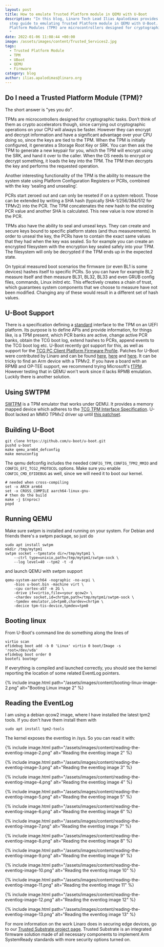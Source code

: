 ```yaml
---
layout: post
title: How to emulate Trusted Platform module in QEMU with U-Boot
description: "In this blog, Linaro Tech Lead Ilias Apalodimas provides a step by
  step guide to emulating Trusted Platform module in QEMU with U-Boot. Trusted
  Platform Modules (TPM) are microcontrollers designed for cryptographic tasks.
  "
date: 2022-01-06 11:08:44 +00:00
image: /assets/images/content/Trusted_Services2.jpg
tags:
  - Trusted Platform Module
  - TPM
  - UBoot
  - QEMU
  - Firmware
category: blog
author: ilias.apalodimas@linaro.org
---
```

## Do I need a Trusted Platform Module (TPM)?

The short answer is "yes you do". 

TPMs are microcontrollers designed for cryptographic tasks.  Don’t think of them as crypto accelerators though, since carrying out cryptographic operations on your CPU will always be faster. However they can encrypt and decrypt information and have a significant advantage over your CPU doing so, since the keys are tied to the TPM.
When the TPM is initially configured, it generates a Storage Root Key or SRK. You can then ask the TPM to generate a new keypair for you, which the TPM will encrypt using the SRK, and hand it over to the caller. When the OS needs to encrypt or decrypt something, it loads the key into the TPM. The TPM then decrypts the key and performs the requested operation. 

Another interesting functionality of the TPM is the ability to measure the system state using Platform Configuration Registers or PCRs, combined with the key ‘sealing and unsealing’.

PCRs start zeroed out and can only be reseted if on a system reboot. Those can be extended by writing a SHA hash (typically SHA-1/256/384/512 for TPMv2) into the PCR.  The TPM concatenates the new hash to the existing PCR value and another SHA is calculated. This new value is now stored in the PCR.

TPMs also have the ability to seal and unseal keys. They can create and secure keys bound to specific platform states (and thus measurements).  In order to unseal the key, the PCRs have to contain the exact same values that they had when the key was sealed. So for example you can create an encrypted filesystem with the encryption key sealed safely into your TPM. The filesystem will only be decrypted if the TPM ends up in the expected state.

On typical measured boot scenarios the firmware (or even BL1 is some devices) hashes itself to specific PCRs. So you can have for example BL2 measure itself and then measure BL31, BL32, BL33 and even GRUB config files,  commands, Linux initrd etc.  This effectively creates a chain of trust, which guarantees system components that we choose to measure have not been modified. Changing any of these would result in a different set of hash values.

## U-Boot Support

There is a specification defining a [standard](https://trustedcomputinggroup.org/wp-content/uploads/EFI-Protocol-Specification-rev13-160330final.pdf) interface to the TPM on an UEFI platform. Its purpose is to define APIs and provide information, for things like, is a TPM present, which PCR banks are active, change active PCR banks, obtain the TCG boot log, extend hashes to PCRs,  append events to the TCG boot log etc.
U-Boot recently got support for this, as well as support for the [TCG PC Client Platform Firmware Profile](https://trustedcomputinggroup.org/wp-content/uploads/TCG_PCClient_PFP_r1p05_v22_02dec2020.pdf).
Patches for U-Boot were contributed by Linaro and can be found [here](https://lore.kernel.org/u-boot/20201112222210.876652-1-ilias.apalodimas@linaro.org/), [here](https://lore.kernel.org/u-boot/20201127162932.1965323-1-ilias.apalodimas@linaro.org/) and [here](https://lore.kernel.org/u-boot/20210813071243.18885-1-masahisa.kojima@linaro.org/).
It can be tricky to find an Arm device with a TPMv2. If you have a board with an RPMB and OP-TEE support, we recommend trying Microsoft's [fTPM](https://github.com/microsoft/ms-tpm-20-ref/). However testing that in QEMU won't work since it lacks RPMB emulation. Luckily there is another solution.

## Using SWTPM

[SWTPM](https://github.com/stefanberger/swtpm) is a TPM emulator that works under QEMU. It provides a memory mapped device which adheres to the [TCG TPM Interface Specification](https://trustedcomputinggroup.org/wp-content/uploads/TCG_PCClientTPMInterfaceSpecification_TIS__1-3_27_03212013.pdf).  U-Boot lacked an MMIO TPMv2 driver up until [this patchset](https://source.denx.de/u-boot/u-boot/-/commit/e0ff3489974415873426188c71c613d2d28de6e3).

## Building U-Boot

```
git clone https://github.com/u-boot/u-boot.git
pushd u-boot
make qemu_arm64_defconfig
make menuconfig
```

The qemu defconfig includes the needed `CONFIG_TPM`,
`CONFIG_TPM2_MMIO` and `CONFIG_EFI_TCG2_PROTOCOL` options. Make sure
you enable `CONFIG_CMD_EFIDEBUG` as well, since we will need it to
boot our kernel.

```
# needed when cross-compiling
set -x ARCH arm64
set -x CROSS_COMPILE aarch64-linux-gnu-
# then do the build
make -j $(nproc)
popd
```

## Running QEMU

Make sure swtpm is installed and running on your system. For Debian and friends there's a swtpm package, so just do

```
sudo apt install swtpm
mkdir /tmp/mytpm1
swtpm socket --tpmstate dir=/tmp/mytpm1 \
    --ctrl type=unixio,path=/tmp/mytpm1/swtpm-sock \
    --log level=40 --tpm2 -t -d
```

and launch QEMU with swtpm support

```
qemu-system-aarch64 -nographic -no-acpi \
    -bios u-boot.bin -machine virt \
    -cpu cortex-a57 -m 2G \
    -drive if=virtio,file=<your qcow2> \
    -chardev socket,id=chrtpm,path=/tmp/mytpm1/swtpm-sock \
    -tpmdev emulator,id=tpm0,chardev=chrtpm \
    -decice tpm-tis-device,tpmdev=tpm0
```

## Booting linux

From U-Boot's command line do something along the lines of

```
virtio scan
efidebug boot add -b 0 'Linux' virtio 0 boot/Image -s
'root=/dev/vda'
efidebug boot order 0
bootefi bootmgr
```

If everything is compiled and launched correctly, you should see the kernel reporting the location of some related EventLog pointers.

{% include image.html path="/assets/images/content/booting-linux-image-2.png" alt="Booting Linux image 2" %}

## Reading the EventLog

I am using a debian qcow2 image, where I have installed the latest tpm2 tools. If you don't have them install them with

```
sudo apt install tpm2-tools
```

The kernel exposes the eventlog in /sys. So you can read it with:

{% include image.html path="/assets/images/content/reading-the-eventlog-image-2.png" alt="Reading the eventlog image 2" %}

{% include image.html path="/assets/images/content/reading-the-eventlog-image-3.png" alt="Reading the eventlog image 3" %}

{% include image.html path="/assets/images/content/reading-the-eventlog-image-4.png" alt="Reading the eventlog image 4" %}

{% include image.html path="/assets/images/content/reading-the-eventlog-image-5.png" alt="Reading the eventlog image 5" %}

{% include image.html path="/assets/images/content/reading-the-eventlog-image-6.png" alt="Reading the eventlog image 6" %}

{% include image.html path="/assets/images/content/reading-the-eventlog-image-7.png" alt="Reading the eventlog image 7" %}

{% include image.html path="/assets/images/content/reading-the-eventlog-image-8.png" alt="Reading the eventlog image 8" %}

{% include image.html path="/assets/images/content/reading-the-eventlog-image-9.png" alt="Reading the eventlog image 9" %}

{% include image.html path="/assets/images/content/reading-the-eventlog-image-10.png" alt="Reading the eventlog image 10" %}

{% include image.html path="/assets/images/content/reading-the-eventlog-image-11.png" alt="Reading the eventlog image 11" %}

{% include image.html path="/assets/images/content/reading-the-eventlog-image-12.png" alt="Reading the eventlog image 12" %}

{% include image.html path="/assets/images/content/reading-the-eventlog-image-13.png" alt="Reading the eventlog image 13" %}

For more information on the work Linaro does in securing edge devices, go to our [Trusted Substrate project page](https://linaro.atlassian.net/wiki/spaces/TS/overview). Trusted Substrate is an integrated firmware solution made of all necessary components to implement Arm SystemReady standards with more security options turned on.
